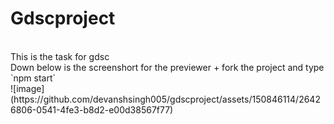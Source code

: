 # Gdscproject
<br>
This is the task for gdsc
<br>
Down below is the screenshort for the previewer
+ fork the project and type `npm start`
<br>
![image](https://github.com/devanshsingh005/gdscproject/assets/150846114/26426806-0541-4fe3-b8d2-e00d38567f77)

